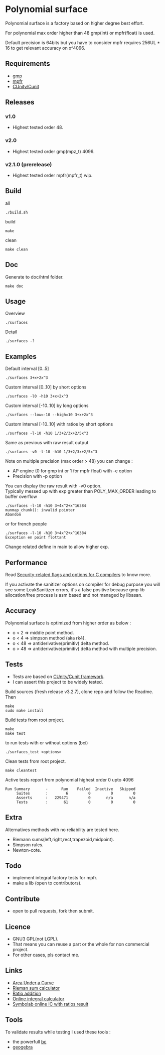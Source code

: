 # Polynomial surface

Polynomial surface is a factory based on higher degree best effort.  

For polynomial max order higher than 48 gmp(int) or mpfr(float) is used.  

Default precision is 64bits but you have to consider mpfr requires 256UL * 16 to get relevant accuracy on x^4096.
  
## Requirements

* [gmp](https://gmplib.org/)
* [mpfr](https://www.mpfr.org/)
* [CUnity/Cunit](https://gitlab.com/cunity/cunit)

## Releases

### v1.0
* Highest tested order 48.

### v2.0
* Highest tested order gmp(mpz_t) 4096.

### v2.1.0 (prerelease)
* Highest tested order mpfr(mpfr_t) wip.

## Build
all
``` 
./build.sh
```
build
``` 
make
```
clean
``` 
make clean
```

## Doc
Generate to doc/html folder.
``` 
make doc
```

## Usage
Overview
``` 
./surfaces 
```
Detail
```
./surfaces -?
```

## Examples
Default interval [0..5]
```
./surfaces 3+x+2x^3
```
Custom interval [0..10] by short options
```
./surfaces -l0 -h10 3+x+2x^3
```
Custom interval [-10..10] by long options
```
./surfaces --low=-10 --high=10 3+x+2x^3
```
Custom interval [-10..10] with ratios by short options
```
./surfaces -l-10 -h10 1/3+2/3x+2/5x^3
```
Same as previous with raw result output
```
./surfaces -v0 -l-10 -h10 1/3+2/3x+2/5x^3
```
Note on multiple precision (max order > 48) you can change :
* AP engine (0 for gmp int or 1 for mpfr float) with -e option
* Precision with -p option

You can display the raw result with -v0 option.  
Typically messed up with exp greater than POLY_MAX_ORDER leading to buffer overflow
```
./surfaces -l-10 -h10 3+4x^2+x^16384
munmap_chunk(): invalid pointer
Abandon
```
or for french people
```
./surfaces -l-10 -h10 3+4x^2+x^16384
Exception en point flottant
```

Change related define in main to allow higher exp.  

## Performance
Read [Security-related flags and options for C compilers](https://airbus-seclab.github.io/c-compiler-security/) to know more.  

If you activate the sanitizer options on compiler for debug purpose you will see some LeakSanitizer errors, it's a false positive because gmp lib allocation/free process is asm based and not managed by libasan.  

## Accuracy
Polynomial surface is optimized from higher order as below :
* o < 2 => middle point method.
* o < 4 => simpson method (aka rk4).
* o < 48 => antiderivative(primitiv) delta method.
* o > 48 => antiderivative(primitiv) delta method with multiple precision.

## Tests
* Tests are based on [CUnity/Cunit framework](https://gitlab.com/cunity/cunit).  
* I can assert this project to be widely tested.  

Build sources (fresh release v3.2.7), clone repo and follow the Readme.  
Then
``` 
make
sudo make install
```
Build tests from root project.  
``` 
make
make test
```
to run tests with or without options (bci)
``` 
./surfaces_test <options>
```
Clean tests from root project.  
``` 
make cleantest
```
Active tests report from polynomial highest order 0 upto 4096
```
Run Summary       -      Run    Failed  Inactive   Skipped
     Suites       :        6         0         0         0
     Asserts      :   229471         0       n/a       n/a
     Tests        :       61         0         0         0
```

## Extra

Alternatives methods with no reliability are tested here.  

* Riemann sums(left,right,rect,trapezoid,midpoint).
* Simpson rules.
* Newton-cote.  

## Todo
* implement integral factory tests for mpfr.
* make a lib (open to contributors).

## Contribute
* open to pull requests, fork then submit.

## Licence
* GNU3 GPL(not LGPL).  
* That means you can reuse a part or the whole for non commercial project.
* For other cases, pls contact me.

## Links
* [Area Under a Curve](https://revisionmaths.com/advanced-level-maths-revision/pure-maths/calculus/area-under-curve)
* [Rieman sum calculator](https://www.emathhelp.net/calculators/calculus-2/riemann-sum-calculator/?f=x%5E3+%2B+0.5x+%2B+3&a=0&b=5&n=4&type=mid)
* [Ratio addition](https://math.icalculator.info/ratio-addition-calculator.html)
* [Online integral calculator](https://www.integral-calculator.com/)
* [Symbolab online IC with ratios result](https://www.symbolab.com/solver/integral-calculator)

## Tools
To validate results while testing I used these tools :
* the powerfull [bc](https://en.wikipedia.org/wiki/Bc_(programming_language))
* [geogebra](https://en.wikipedia.org/wiki/GeoGebra)